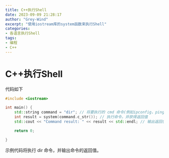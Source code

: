 ```yaml
---
title: C++执行Shell
date: 2023-09-09 21:28:17
author: "Grey-Wind"
excerpt: "使用iostream库的system函数来执行Shell"
categories:
- 各语言执行Shell
tags:
- 编程
- C++
---
```


# C++执行Shell

代码如下

```c++
#include <iostream>

int main() {
    std::string command = "dir"; // 将要执行的 cmd 命令(例如ipconfig，ping等)
    int result = system(command.c_str()); // 执行命令，并获得返回值
    std::cout << "Command result: " << result << std::endl; // 输出返回值

    return 0;

}
```

示例代码将执行 dir 命令，并输出命令的返回值。
